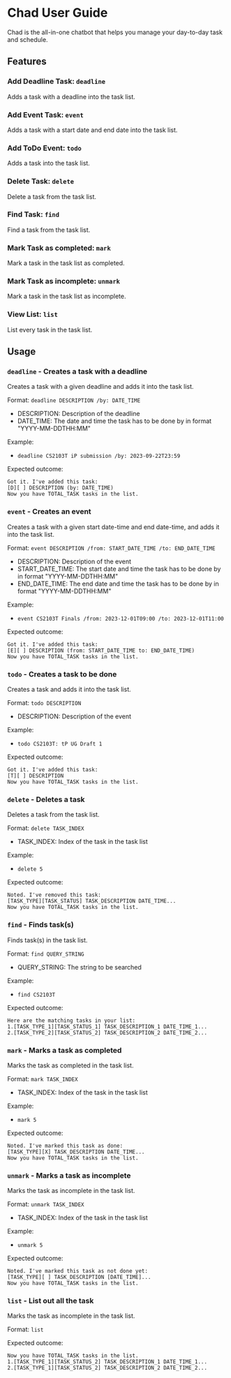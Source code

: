 # Chad User Guide

Chad is the all-in-one chatbot that helps you manage your day-to-day task and schedule.

## Features

### Add Deadline Task: `deadline`

Adds a task with a deadline into the task list.

### Add Event Task: `event`

Adds a task with a start date and end date into the task list.

### Add ToDo Event: `todo`

Adds a task into the task list.

### Delete Task: `delete`

Delete a task from the task list.

### Find Task: `find`

Find a task from the task list.

### Mark Task as completed: `mark`

Mark a task in the task list as completed.

### Mark Task as incomplete: `unmark`

Mark a task in the task list as incomplete.

### View List: `list`

List every task in the task list.


## Usage

### `deadline` - Creates a task with a deadline

Creates a task with a given deadline and adds it into the task list.

Format: `deadline DESCRIPTION /by: DATE_TIME`
- DESCRIPTION: Description of the deadline
- DATE_TIME: The date and time the task has to be done by in format "YYYY-MM-DDTHH:MM"

Example:

- `deadline CS2103T iP submission /by: 2023-09-22T23:59`

Expected outcome:

```
Got it. I've added this task:
[D][ ] DESCRIPTION (by: DATE_TIME)
Now you have TOTAL_TASK tasks in the list.
```

### `event` - Creates an event

Creates a task with a given start date-time and end date-time, and adds it into the task list.

Format: `event DESCRIPTION /from: START_DATE_TIME /to: END_DATE_TIME`
- DESCRIPTION: Description of the event
- START_DATE_TIME: The start date and time the task has to be done by in format "YYYY-MM-DDTHH:MM"
- END_DATE_TIME: The end date and time the task has to be done by in format "YYYY-MM-DDTHH:MM"

Example:

- `event CS2103T Finals /from: 2023-12-01T09:00 /to: 2023-12-01T11:00`

Expected outcome:

```
Got it. I've added this task:
[E][ ] DESCRIPTION (from: START_DATE_TIME to: END_DATE_TIME)
Now you have TOTAL_TASK tasks in the list.
```

### `todo` - Creates a task to be done

Creates a task and adds it into the task list.

Format: `todo DESCRIPTION`
- DESCRIPTION: Description of the event

Example:

- `todo CS2103T: tP UG Draft 1`

Expected outcome:

```
Got it. I've added this task:
[T][ ] DESCRIPTION
Now you have TOTAL_TASK tasks in the list.
```

### `delete` - Deletes a task

Deletes a task from the task list.

Format: `delete TASK_INDEX`
- TASK_INDEX: Index of the task in the task list

Example:

- `delete 5`

Expected outcome:

```
Noted. I've removed this task:
[TASK_TYPE][TASK_STATUS] TASK_DESCRIPTION DATE_TIME...
Now you have TOTAL_TASK tasks in the list.
```

### `find` - Finds task(s)

Finds task(s) in the task list.

Format: `find QUERY_STRING`
- QUERY_STRING: The string to be searched

Example:

- `find CS2103T`

Expected outcome:

```
Here are the matching tasks in your list:
1.[TASK_TYPE_1][TASK_STATUS_1] TASK_DESCRIPTION_1 DATE_TIME_1...
2.[TASK_TYPE_2][TASK_STATUS_2] TASK_DESCRIPTION_2 DATE_TIME_2...
```

### `mark` - Marks a task as completed

Marks the task as completed in the task list.

Format: `mark TASK_INDEX`
- TASK_INDEX: Index of the task in the task list

Example:

- `mark 5`

Expected outcome:

```
Noted. I've marked this task as done:
[TASK_TYPE][X] TASK_DESCRIPTION DATE_TIME...
Now you have TOTAL_TASK tasks in the list.
```

### `unmark` - Marks a task as incomplete

Marks the task as incomplete in the task list.

Format: `unmark TASK_INDEX`
- TASK_INDEX: Index of the task in the task list

Example:

- `unmark 5`

Expected outcome:

```
Noted. I've marked this task as not done yet:
[TASK_TYPE][ ] TASK_DESCRIPTION [DATE_TIME]...
Now you have TOTAL_TASK tasks in the list.
```

### `list` - List out all the task

Marks the task as incomplete in the task list.

Format: `list`

Expected outcome:

```
Now you have TOTAL_TASK tasks in the list.
1.[TASK_TYPE_1][TASK_STATUS_2] TASK_DESCRIPTION_1 DATE_TIME_1...
2.[TASK_TYPE_1][TASK_STATUS_2] TASK_DESCRIPTION_2 DATE_TIME_2...
```
